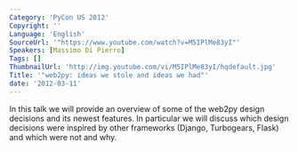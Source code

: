 ```yaml
---
Category: 'PyCon US 2012'
Copyright: ''
Language: 'English'
SourceUrl: '"https://www.youtube.com/watch?v=M5IPlMe83yI"'
Speakers: [Massimo Di Pierro]
Tags: []
ThumbnailUrl: 'http://img.youtube.com/vi/M5IPlMe83yI/hqdefault.jpg'
Title: '"web2py: ideas we stole and ideas we had"'
date: '2012-03-11'
---
```

In this talk we will provide an overview of some of the web2py design
decisions and its newest features. In particular we will discuss which design
decisions were inspired by other frameworks (Django, Turbogears, Flask) and
which were not and why.


